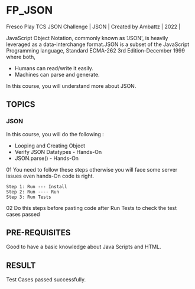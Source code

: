 # FP_JSON

Fresco Play TCS JSON Challenge | JSON | Created by Ambattz | 2022 |

JavaScript Object Notation, commonly known as 'JSON', is heavily leveraged as a data-interchange format.JSON is a subset of the JavaScript Programming language, Standard ECMA-262 3rd Edition-December 1999 where both, 

  * Humans can read/write it easily.
  * Machines can parse and generate.

In this course, you will understand more about JSON.

## TOPICS
### JSON
In this course, you will do the following :

  * Looping and Creating Object
  * Verify JSON Datatypes - Hands-On
  * JSON.parse() - Hands-On

01 You need to follow these steps otherwise you will face some server issues even hands-On code is right. 

    Step 1: Run --- Install
    Step 2: Run ---- Run
    Step 3: Run Tests 
    
02 Do this steps before pasting code after Run Tests to check the test cases passed

## PRE-REQUISITES
Good to have a basic knowledge about Java Scripts and HTML.

## RESULT
Test Cases passed successfully.
